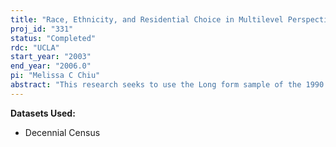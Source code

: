 ```yaml
---
title: "Race, Ethnicity, and Residential Choice in Multilevel Perspective"
proj_id: "331"
status: "Completed"
rdc: "UCLA"
start_year: "2003"
end_year: "2006.0"
pi: "Melissa C Chiu"
abstract: "This research seeks to use the Long form sample of the 1990 and 2000 Decennial Censuses to investigate residential choice patterns at two levels of geography, the labor market area and the neighborhood. In this study, I define labor market areas as groups of counties that have substantial commuting ties (Tolbert and Sizer, 1996). Neighborhood will be measured by Census Tract or BNA. I investigate how individuals’ decisions to stay or to move, and to where, are affected by racial, ethnic, and immigrant composition. The study will assess whether residential choice patterns are consistent with any of the following theoretical frameworks: (1) avoidance of racial outgroups, (2) preference for one's racial ingroup, (3) economic avoidance of poor areas, (4) race and ethnicity based social capital, and (5) classic spatial assimilation, in which immigrant groups reside in more higher status areas as they gain socioeconomic status. I examine variations in choice patterns by racial group, ethnicity, and nativity status, as well as recent trends from 1985 to 2000, paying particular attention to intragenerational changes for immigrant cohorts. The study is especially interested in differences for labor market area versus neighborhood choice. Statistical analysis will utilize a nested discrete choice model in which the top level consists of labor market areas and the bottom level consists of all neighborhoods within the chosen labor market area. The main geographic characteristics of interest are racial, ethnic, and immigrant composition, but the models will also control for economic conditions, such as unemployment and poverty rates, and area type, e.g. metropolitan or nonmetropolitan, and urban, suburban, or rural status. Individual level variables will include race, ethnicity, and nativity, human capital information, such as education and occupation, and demographic traits such as age and marital status. Spouse’s demographic information will also be included if available. This proposed project provides several benefits for the Census Bureau. First, I will document all coding errors and inconsistencies in the data within census year. Second, I will examine racial classification changes between 1990 and 2000 for spatial concentration and migration. Third, I will provide statistics for examining the change in migration question from five- to one- year migration. Fourth, I will assess tract population change and homogeneity over the 1990 and 2000 Censuses. Fifth, I will produce estimates of the population characteristics in the areas of spatial concentration and migration rates, by racial category. "
---
```


**Datasets Used:**

  - Decennial Census 

